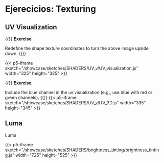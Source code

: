 # **Ejerecicios: Texturing**

## **UV Visualization**
{{<hint info>}}
**Exercise**

Redefine the shape texture coordinates to turn the above image upside down.
{{</hint>}}


{{< p5-iframe sketch="/showcase/sketches/SHADERS/UV_v/UV_visualization.js" width="325" height="325" >}}

{{<hint info>}}
**Exercise**

Include the blue channel in the uv visualization (e.g., use blue with red or green channels).
{{</hint>}}
{{< p5-iframe sketch="/showcase/sketches/SHADERS/UV_v/UV_3D.js" width="335" height="345" >}}

## **Luma**
Luma

{{< p5-iframe sketch="/showcase/sketches/SHADERS/brightness_tinting/brightness_tinting.js" width="725" height="525" >}}